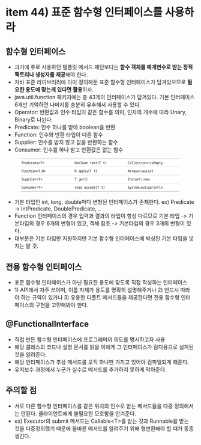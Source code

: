 # item 44) 표준 함수형 인터페이스를 사용하라

## 함수형 인터페이스

* 과거에 주로 사용하던 템플릿 메서드 패턴보다는 **함수 객체를 매개변수로 받는 정적 팩토리나 생성자를 제공**해야 한다.
* 자바 표준 라이브러리에 이미 정의해둔 표준 함수형 인터페이스가 담겨있으므로 **필요한 용도에 맞는게 있다면 활용**하자.
* java.util.function 패키지에는 총 43개의 인터페이스가 담겨있다. 기본 인터페이스 6개만 기억하면 나머지를 충분히 유추해서 사용할 수 있다.
* Operator: 반환값과 인수 타입이 같은 함수를 의미, 인자의 개수에 따라 Unary, Binary로 나뉜다.
* Predicate: 인수 하나를 받아 boolean을 반환
* Function: 인수와 반환 타입이 다른 함수
* Supplier: 인수를 받지 않고 값을 반환하는 함수
* Consumer: 인수를 하나 받고 반환값은 없는 함수

<figure><img src="../../../.gitbook/assets/image (2) (1) (1) (1).png" alt=""><figcaption></figcaption></figure>

* 기본 타입인 int, long, double마다 변형된 인터페이스가 존재한다. ex) Predicate -> IntPredicate, DoublePredicate, ..
* Function 인터페이스의 경우 입력과 결과의 타입이 항상 다르므로 기본 타입 -> 기본타입의 경우 6개의 변형이 있고, 객체 참조 -> 기본타입의 경우 3개의 변형이 있다.
* 대부분은 기본 타입만 지원하지만 기본 함수형 인터페이스에 박싱된 기본 타입을 넣지는 말 것.

## 전용 함수형 인터페이스

* 표준 함수형 인터페이스가 아닌 필요한 용도에 맞도록 직접 작성하는 인터페이스
* 1\) API에서 자주 쓰이며, 이름 자체가 용도를 명확히 설명해주거나 2) 반드시 따라야 하는 규약이 있거나 3) 유용한 디폴트 메서드들을 제공한다면 전용 함수형 인터페이스의 구현을 고민해봐야 한다.

## @FunctionalInterface

* 직접 만든 함수형 인터페이스에 프로그래머의 의도를 명시하고자 사용
* 해당 클래스의 코드나 설명 문서를 읽을 이에게 그 인터페이스가 람다용으로 설계된 것을 알려준다.
* 해당 인터페이스가 추상 메서드를 오직 하나만 가지고 있어야 컴파일되게 해준다.
* 유지보수 과정에서 누군가 실수로 메서드를 추가하지 못하게 막아준다.

## 주의할 점

* 서로 다른 함수형 인터페이스를 같은 위치의 인수로 받는 메서드들을 다중 정의해서는 안된다. 클라이언트에게 불필요한 모호함을 안겨준다.
* ex) Executor의 submit 메서드는 Callable\<T>를 받는 것과 Runnable을 받는 것을 다중정의했기 때문에 올바른 메서드를 알려주기 위해 형변환해야 할 때가 종종 생긴다.
